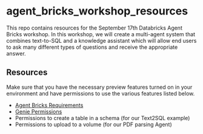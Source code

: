 # agent_bricks_workshop_resources
This repo contains resources for the September 17th Databricks Agent Bricks workshop. In this workshop, we will create a multi-agent system that combines text-to-SQL and a knowledge assistant which will allow end users to ask many different types of questions and receive the appropriate answer.  

## Resources
Make sure that you have the necessary preview features turned on in your environment and have permissions to use the various features listed below.
- [Agent Bricks Requirements](https://docs.databricks.com/aws/en/generative-ai/agent-bricks/#requirements)
- [Genie Permissions](https://docs.databricks.com/aws/en/genie/set-up#required-permissions)
- Permissions to create a table in a schema (for our Text2SQL example)
- Permissions to upload to a volume (for our PDF parsing Agent)
